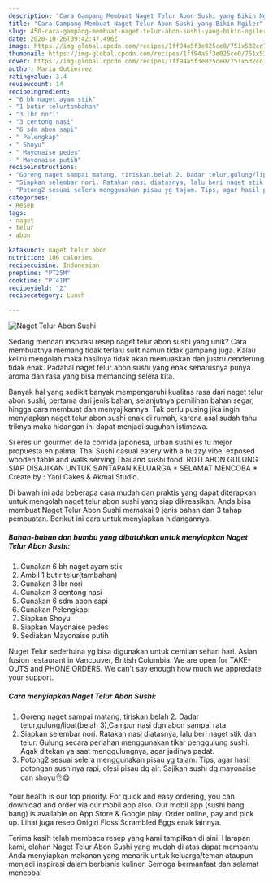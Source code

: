 ```yaml
---
description: "Cara Gampang Membuat Naget Telur Abon Sushi yang Bikin Ngiler"
title: "Cara Gampang Membuat Naget Telur Abon Sushi yang Bikin Ngiler"
slug: 450-cara-gampang-membuat-naget-telur-abon-sushi-yang-bikin-ngiler
date: 2020-10-26T09:42:47.496Z
image: https://img-global.cpcdn.com/recipes/1ff94a5f3e025ce0/751x532cq70/naget-telur-abon-sushi-foto-resep-utama.jpg
thumbnail: https://img-global.cpcdn.com/recipes/1ff94a5f3e025ce0/751x532cq70/naget-telur-abon-sushi-foto-resep-utama.jpg
cover: https://img-global.cpcdn.com/recipes/1ff94a5f3e025ce0/751x532cq70/naget-telur-abon-sushi-foto-resep-utama.jpg
author: Maria Gutierrez
ratingvalue: 3.4
reviewcount: 14
recipeingredient:
- "6 bh naget ayam stik"
- "1 butir telurtambahan"
- "3 lbr nori"
- "3 centong nasi"
- "6 sdm abon sapi"
- " Pelengkap"
- " Shoyu"
- " Mayonaise pedes"
- " Mayonaise putih"
recipeinstructions:
- "Goreng naget sampai matang, tiriskan,belah 2. Dadar telur,gulung/lipat(belah 3),Campur nasi dgn abon sampai rata."
- "Siapkan selembar nori. Ratakan nasi diatasnya, lalu beri naget stik dan telur. Gulung secara perlahan menggunakan tikar penggulung sushi. Agak ditekan ya saat menggulungnya, agar jadinya padat."
- "Potong2 sesuai selera menggunakan pisau yg tajam. Tips, agar hasil potongan sushinya rapi, olesi pisau dg air. Sajikan sushi dg mayonaise dan shoyu👌😋"
categories:
- Resep
tags:
- naget
- telur
- abon

katakunci: naget telur abon 
nutrition: 106 calories
recipecuisine: Indonesian
preptime: "PT25M"
cooktime: "PT41M"
recipeyield: "2"
recipecategory: Lunch

---
```



![Naget Telur Abon Sushi](https://img-global.cpcdn.com/recipes/1ff94a5f3e025ce0/751x532cq70/naget-telur-abon-sushi-foto-resep-utama.jpg)

Sedang mencari inspirasi resep naget telur abon sushi yang unik? Cara membuatnya memang tidak terlalu sulit namun tidak gampang juga. Kalau keliru mengolah maka hasilnya tidak akan memuaskan dan justru cenderung tidak enak. Padahal naget telur abon sushi yang enak seharusnya punya aroma dan rasa yang bisa memancing selera kita.

Banyak hal yang sedikit banyak mempengaruhi kualitas rasa dari naget telur abon sushi, pertama dari jenis bahan, selanjutnya pemilihan bahan segar, hingga cara membuat dan menyajikannya. Tak perlu pusing jika ingin menyiapkan naget telur abon sushi enak di rumah, karena asal sudah tahu triknya maka hidangan ini dapat menjadi suguhan istimewa.

Si eres un gourmet de la comida japonesa, urban sushi es tu mejor propuesta en palma. Thai Sushi casual eatery with a buzzy vibe, exposed wooden table and walls serving Thai and sushi food. ROTI ABON GULUNG SIAP DISAJIKAN UNTUK SANTAPAN KELUARGA * SELAMAT MENCOBA * Create by : Yani Cakes &amp; Akmal Studio.


Di bawah ini ada beberapa cara mudah dan praktis yang dapat diterapkan untuk mengolah naget telur abon sushi yang siap dikreasikan. Anda bisa membuat Naget Telur Abon Sushi memakai 9 jenis bahan dan 3 tahap pembuatan. Berikut ini cara untuk menyiapkan hidangannya.

<!--inarticleads1-->

##### Bahan-bahan dan bumbu yang dibutuhkan untuk menyiapkan Naget Telur Abon Sushi:

1. Gunakan 6 bh naget ayam stik
1. Ambil 1 butir telur(tambahan)
1. Gunakan 3 lbr nori
1. Gunakan 3 centong nasi
1. Gunakan 6 sdm abon sapi
1. Gunakan  Pelengkap:
1. Siapkan  Shoyu
1. Siapkan  Mayonaise pedes
1. Sediakan  Mayonaise putih


Nuget Telur sederhana yg bisa digunakan untuk cemilan sehari hari. Asian fusion restaurant in Vancouver, British Columbia. We are open for TAKE-OUTS and PHONE ORDERS. We can&#39;t say enough how much we appreciate your support. 

<!--inarticleads2-->

##### Cara menyiapkan Naget Telur Abon Sushi:

1. Goreng naget sampai matang, tiriskan,belah 2. Dadar telur,gulung/lipat(belah 3),Campur nasi dgn abon sampai rata.
1. Siapkan selembar nori. Ratakan nasi diatasnya, lalu beri naget stik dan telur. Gulung secara perlahan menggunakan tikar penggulung sushi. Agak ditekan ya saat menggulungnya, agar jadinya padat.
1. Potong2 sesuai selera menggunakan pisau yg tajam. Tips, agar hasil potongan sushinya rapi, olesi pisau dg air. Sajikan sushi dg mayonaise dan shoyu👌😋


Your health is our top priority. For quick and easy ordering, you can download and order via our mobil app also. Our mobil app (sushi bang bang) is available on App Store &amp; Google play. Order online, pay and pick up. Lihat juga resep Onigiri Floss Scrambled Eggs enak lainnya. 

Terima kasih telah membaca resep yang kami tampilkan di sini. Harapan kami, olahan Naget Telur Abon Sushi yang mudah di atas dapat membantu Anda menyiapkan makanan yang menarik untuk keluarga/teman ataupun menjadi inspirasi dalam berbisnis kuliner. Semoga bermanfaat dan selamat mencoba!
